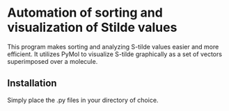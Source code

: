 # Automation of sorting and visualization of Stilde values

This program makes sorting and analyzing S-tilde values easier and more efficient. It utilizes PyMol to visualize S-tilde graphically as a set of vectors superimposed over a molecule.

## Installation
Simply place the .py files in your directory of choice.
